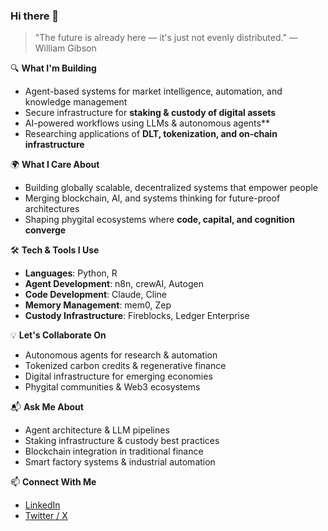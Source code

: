 ### Hi there 👋

> "The future is already here — it's just not evenly distributed." — William Gibson

🔍 **What I'm Building**

- Agent-based systems for market intelligence, automation, and knowledge management  
- Secure infrastructure for **staking & custody of digital assets**  
- AI-powered workflows using LLMs & autonomous agents**  
- Researching applications of **DLT, tokenization, and on-chain infrastructure**

🌍 **What I Care About**

- Building globally scalable, decentralized systems that empower people  
- Merging blockchain, AI, and systems thinking for future-proof architectures  
- Shaping phygital ecosystems where **code, capital, and cognition converge**

🛠 **Tech & Tools I Use**

- **Languages**: Python, R  
- **Agent Development**: n8n, crewAI, Autogen  
- **Code Development**: Claude, Cline  
- **Memory Management**: mem0, Zep  
- **Custody Infrastructure**: Fireblocks, Ledger Enterprise  

💡 **Let's Collaborate On**

- Autonomous agents for research & automation  
- Tokenized carbon credits & regenerative finance  
- Digital infrastructure for emerging economies  
- Phygital communities & Web3 ecosystems

📬 **Ask Me About**

- Agent architecture & LLM pipelines  
- Staking infrastructure & custody best practices  
- Blockchain integration in traditional finance  
- Smart factory systems & industrial automation

📫 **Connect With Me**

- [LinkedIn](https://www.linkedin.com/in/laurinkraemer/)  
- [Twitter / X](https://twitter.com/laurinkraemer)